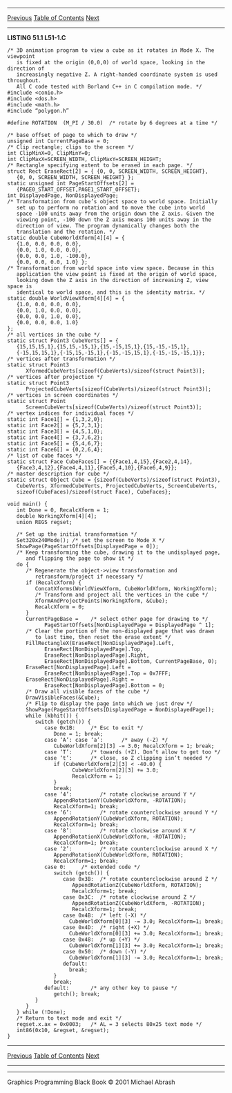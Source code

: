   ------------------------ --------------------------------- --------------------
  [Previous](51-02.html)   [Table of Contents](index.html)   [Next](51-04.html)
  ------------------------ --------------------------------- --------------------

**LISTING 51.1 L51-1.C**

    /* 3D animation program to view a cube as it rotates in Mode X. The viewpoint
       is fixed at the origin (0,0,0) of world space, looking in the direction of
       increasingly negative Z. A right-handed coordinate system is used throughout.
       All C code tested with Borland C++ in C compilation mode. */
    #include <conio.h>
    #include <dos.h>
    #include <math.h>
    #include “polygon.h”

    #define ROTATION  (M_PI / 30.0)  /* rotate by 6 degrees at a time */

    /* base offset of page to which to draw */
    unsigned int CurrentPageBase = 0;
    /* Clip rectangle; clips to the screen */
    int ClipMinX=0, ClipMinY=0;
    int ClipMaxX=SCREEN_WIDTH, ClipMaxY=SCREEN_HEIGHT;
    /* Rectangle specifying extent to be erased in each page. */
    struct Rect EraseRect[2] = { {0, 0, SCREEN_WIDTH, SCREEN_HEIGHT},
       {0, 0, SCREEN_WIDTH, SCREEN_HEIGHT} };
    static unsigned int PageStartOffsets[2] =
       {PAGE0_START_OFFSET,PAGE1_START_OFFSET};
    int DisplayedPage, NonDisplayedPage;
    /* Transformation from cube’s object space to world space. Initially
       set up to perform no rotation and to move the cube into world
       space -100 units away from the origin down the Z axis. Given the
       viewing point, -100 down the Z axis means 100 units away in the
       direction of view. The program dynamically changes both the
       translation and the rotation. */
    static double CubeWorldXform[4][4] = {
       {1.0, 0.0, 0.0, 0.0},
       {0.0, 1.0, 0.0, 0.0},
       {0.0, 0.0, 1.0, -100.0},
       {0.0, 0.0, 0.0, 1.0} };
    /* Transformation from world space into view space. Because in this
       application the view point is fixed at the origin of world space,
       looking down the Z axis in the direction of increasing Z, view space is
       identical to world space, and this is the identity matrix. */
    static double WorldViewXform[4][4] = {
       {1.0, 0.0, 0.0, 0.0},
       {0.0, 1.0, 0.0, 0.0},
       {0.0, 0.0, 1.0, 0.0},
       {0.0, 0.0, 0.0, 1.0}
    };
    /* all vertices in the cube */
    static struct Point3 CubeVerts[] = {
       {15,15,15,1},{15,15,-15,1},{15,-15,15,1},{15,-15,-15,1},
       {-15,15,15,1},{-15,15,-15,1},{-15,-15,15,1},{-15,-15,-15,1}};
    /* vertices after transformation */
    static struct Point3
          XformedCubeVerts[sizeof(CubeVerts)/sizeof(struct Point3)];
    /* vertices after projection */
    static struct Point3
          ProjectedCubeVerts[sizeof(CubeVerts)/sizeof(struct Point3)];
    /* vertices in screen coordinates */
    static struct Point
          ScreenCubeVerts[sizeof(CubeVerts)/sizeof(struct Point3)];
    /* vertex indices for individual faces */
    static int Face1[] = {1,3,2,0};
    static int Face2[] = {5,7,3,1};
    static int Face3[] = {4,5,1,0};
    static int Face4[] = {3,7,6,2};
    static int Face5[] = {5,4,6,7};
    static int Face6[] = {0,2,6,4};
    /* list of cube faces */
    static struct Face CubeFaces[] = {{Face1,4,15},{Face2,4,14},
       {Face3,4,12},{Face4,4,11},{Face5,4,10},{Face6,4,9}};
    /* master description for cube */
    static struct Object Cube = {sizeof(CubeVerts)/sizeof(struct Point3),
       CubeVerts, XformedCubeVerts, ProjectedCubeVerts, ScreenCubeVerts,
       sizeof(CubeFaces)/sizeof(struct Face), CubeFaces};

    void main() {
       int Done = 0, RecalcXform = 1;
       double WorkingXform[4][4];
       union REGS regset;

       /* Set up the initial transformation */
       Set320x240Mode(); /* set the screen to Mode X */
       ShowPage(PageStartOffsets[DisplayedPage = 0]);
       /* Keep transforming the cube, drawing it to the undisplayed page,
          and flipping the page to show it */
       do {
          /* Regenerate the object->view transformation and
             retransform/project if necessary */
          if (RecalcXform) {
             ConcatXforms(WorldViewXform, CubeWorldXform, WorkingXform);
             /* Transform and project all the vertices in the cube */
             XformAndProjectPoints(WorkingXform, &Cube);
             RecalcXform = 0;
          }
          CurrentPageBase =    /* select other page for drawing to */
                PageStartOffsets[NonDisplayedPage = DisplayedPage ^ 1];
          /* Clear the portion of the non-displayed page that was drawn
             to last time, then reset the erase extent */
          FillRectangleX(EraseRect[NonDisplayedPage].Left,
                EraseRect[NonDisplayedPage].Top,
                EraseRect[NonDisplayedPage].Right,
                EraseRect[NonDisplayedPage].Bottom, CurrentPageBase, 0);
          EraseRect[NonDisplayedPage].Left =
                EraseRect[NonDisplayedPage].Top = 0x7FFF;
          EraseRect[NonDisplayedPage].Right =
                EraseRect[NonDisplayedPage].Bottom = 0;
          /* Draw all visible faces of the cube */
          DrawVisibleFaces(&Cube);
          /* Flip to display the page into which we just drew */
          ShowPage(PageStartOffsets[DisplayedPage = NonDisplayedPage]);
          while (kbhit()) {
             switch (getch()) {
                case 0x1B:     /* Esc to exit */
                   Done = 1; break;
                case ‘A’: case ‘a’:      /* away (-Z) */
                   CubeWorldXform[2][3] -= 3.0; RecalcXform = 1; break;
                case ‘T’:      /* towards (+Z). Don’t allow to get too */
                case ‘t’:      /* close, so Z clipping isn’t needed */
                   if (CubeWorldXform[2][3] < -40.0) {
                         CubeWorldXform[2][3] += 3.0;
                         RecalcXform = 1;
                   }
                   break;
                case ‘4’:         /* rotate clockwise around Y */
                   AppendRotationY(CubeWorldXform, -ROTATION);
                   RecalcXform=1; break;
                case ‘6’:         /* rotate counterclockwise around Y */
                   AppendRotationY(CubeWorldXform, ROTATION);
                   RecalcXform=1; break;
                case ‘8’:         /* rotate clockwise around X */
                   AppendRotationX(CubeWorldXform, -ROTATION);
                   RecalcXform=1; break;
                case ‘2’:         /* rotate counterclockwise around X */
                   AppendRotationX(CubeWorldXform, ROTATION);
                   RecalcXform=1; break;
                case 0:     /* extended code */
                   switch (getch()) {
                      case 0x3B:  /* rotate counterclockwise around Z */
                         AppendRotationZ(CubeWorldXform, ROTATION);
                         RecalcXform=1; break;
                      case 0x3C:  /* rotate clockwise around Z */
                         AppendRotationZ(CubeWorldXform, -ROTATION);
                         RecalcXform=1; break;
                      case 0x4B:  /* left (-X) */
                        CubeWorldXform[0][3] -= 3.0; RecalcXform=1; break;
                      case 0x4D:  /* right (+X) */
                        CubeWorldXform[0][3] += 3.0; RecalcXform=1; break;
                      case 0x48:  /* up (+Y) */
                        CubeWorldXform[1][3] += 3.0; RecalcXform=1; break;
                      case 0x50:  /* down (-Y) */
                        CubeWorldXform[1][3] -= 3.0; RecalcXform=1; break;
                      default:
                        break;
                   }
                   break;
                default:       /* any other key to pause */
                   getch(); break;
             }
          }
       } while (!Done);
       /* Return to text mode and exit */
       regset.x.ax = 0x0003;   /* AL = 3 selects 80x25 text mode */
       int86(0x10, &regset, &regset);
    }

  ------------------------ --------------------------------- --------------------
  [Previous](51-02.html)   [Table of Contents](index.html)   [Next](51-04.html)
  ------------------------ --------------------------------- --------------------

* * * * *

Graphics Programming Black Book © 2001 Michael Abrash
